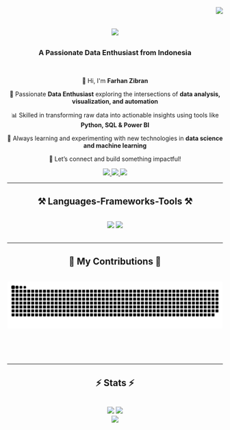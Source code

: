 <img align="right" src="https://visitor-badge.laobi.icu/badge?page_id=farhanzibran.farhanzibran" />

<h1 align="center">
    <img src="https://readme-typing-svg.herokuapp.com/?font=Righteous&size=35&center=true&vCenter=true&width=500&height=70&duration=4000&lines=Hi+There!+👋;+I'm+Farhan+Zibran!;" />
</h1>

<h3 align="center">A Passionate Data Enthusiast from Indonesia</h3>

<br/>

<div align="center">
 
 👋 Hi, I'm **Farhan Zibran**
 
 🌱 Passionate **Data Enthusiast** exploring the intersections of **data analysis, visualization, and automation**

 📊 Skilled in transforming raw data into actionable insights using tools like **Python, SQL & Power BI**

 🚀 Always learning and experimenting with new technologies in **data science and machine learning**

 🌟 Let’s connect and build something impactful!

 </div>
 
<div align="center"> 
  <a href="mailto:farhanzibran00@gmail.com">
    <img src="https://img.shields.io/badge/Gmail-333333?style=for-the-badge&logo=gmail&logoColor=red" />
  </a>
  <a href="https://linkedin.com/in/farhan-zibran" target="_blank">
    <img src="https://img.shields.io/badge/LinkedIn-0077B5?style=for-the-badge&logo=linkedin&logoColor=white" target="_blank" />
  </a>
  <a href="" target="_blank">
     <img src="https://img.shields.io/badge/Portfolio-FF5722?style=for-the-badge&logo=todoist&logoColor=white" target="_blank" /> <!-- sqlite, safari, google-chrome are other good icon options -->
  </a>
</div>

 <hr/>
 
<h2 align="center">⚒️ Languages-Frameworks-Tools ⚒️</h2>
<br/>
<div align="center">
    <img src="https://skillicons.dev/icons?i=python,sqlite,js,anaconda,vscode,github,figma,tailwind,git,r" />
    <img src="https://skillicons.dev/icons?i=javascript,mongodb,apple,figma,mysql,powershell,sass,sublime,tailwind,tensorflow,ubuntu" /><br>
</div>

<br/>
<hr/>

<div align="center">
  <h2>🐍 My Contributions 🐍</h2>
  <br>
  <img alt="snake eating my contributions" src="https://raw.githubusercontent.com/salesp07/salesp07/output/github-contribution-grid-snake.svg" />
  
  <br/><br/><br/>
</div>

<hr/>

<h2 align="center">⚡ Stats ⚡</h2>
<br>
<div align=center>
  <img width=390 src="https://github-readme-streak-stats-salesp07.vercel.app/?user=farhanzibran&count_private=true&theme=react&border_radius=10%22%20alt=%22streak%20stats"/>
  <img width=390 src="https://github-readme-stats-salesp07.vercel.app/api?username=farhanzibran&count_private=true&show_icons=true&theme=react&rank_icon=github&border_radius=10%22%20alt=%22readme%20stats" />
  <br/>
  <img width=325 align="center" src="https://github-readme-stats.vercel.app/api/top-langs/?username=farhanzibran&hide=HTML&langs_count=8&layout=compact&theme=react&border_radius=10&size_weight=0.5&count_weight=0.5&exclude_repo=github-readme-stats%22%20alt=%22top%20langs%22"/>
</div>

<br/><br/>

